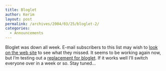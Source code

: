 ```yaml
---
title: Bloglet
author: Kerim
layout: post
permalink: /archives/2004/03/25/bloglet-2/
categories:
  - Announcements
---
```

Bloglet was down all week. E-mail subscribers to this list may wish to <a href="http://test.oxus.net/" onclick="_gaq.push(['_trackEvent', 'outbound-article', 'http://test.oxus.net/', 'look on the web site']);" >look on the web site</a> to see what they missed. It seems to be working again now, but I&#8217;m testing out a <a href="http://tincan.co.uk/phplist" onclick="_gaq.push(['_trackEvent', 'outbound-article', 'http://tincan.co.uk/phplist', 'replacement for bloglet']);" >replacement for bloglet</a>. If it works well I&#8217;ll switch everyone over in a week or so. Stay tuned&#8230;

